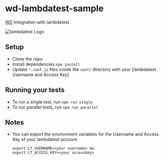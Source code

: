 # wd-lambdatest-sample

[WD](https://github.com/admc/wd) Integration with lambdatest.

![lambdatest Logo](https://www.lambdatest.com/images/sticky-logo.png)

## Setup
* Clone the repo
* Install dependencies `npm install`
* Update `*.conf.js` files inside the `conf/` directory with your [lambdatest Username and Access Key]

## Running your tests
- To run a single test, run `npm run single`
- To run parallel tests, run `npm run parallel`

## Notes
* You can export the environment variables for the Username and Access Key of your lambdatest account

  ```
  export LT_USERNAME=<your username> &&
  export LT_ACCESS_KEY=<your accesskey>
  ```

